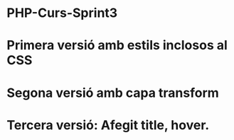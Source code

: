 # PHP-Curs-Sprint3
# Primera versió amb estils inclosos al CSS
# Segona versió amb capa transform
# Tercera versió: Afegit title, hover.